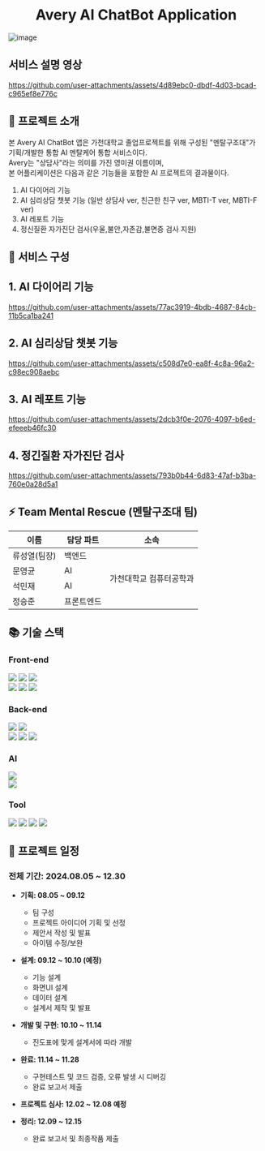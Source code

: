 <h1 align="center"> 
  Avery AI ChatBot Application
</h1>

![image](https://github.com/user-attachments/assets/4551a1c0-455a-4403-aaf6-8d7978663e09)

## 서비스 설명 영상 
https://github.com/user-attachments/assets/4d89ebc0-dbdf-4d03-bcad-c965ef8e776c


## 📌 프로젝트 소개

본 Avery AI ChatBot 앱은 가천대학교 졸업프로젝트를 위해 구성된 "멘탈구조대"가 기획/개발한 통합 AI 멘탈케어 통합 서비스이다.   
Avery는 "상담사"라는 의미를 가진 영미권 이름이며,    
본 어플리케이션은 다음과 같은 기능들을 포함한 AI 프로젝트의 결과물이다.    

1. AI 다이어리 기능  
2. AI 심리상담 챗봇 기능 (일반 상담사 ver, 친근한 친구 ver, MBTI-T ver, MBTI-F ver)  
3. AI 레포트 기능
4. 정신질환 자가진단 검사(우울,불안,자존감,불면증 검사 지원)


## 📘 서비스 구성

## 1. AI 다이어리 기능 

https://github.com/user-attachments/assets/77ac3919-4bdb-4687-84cb-11b5ca1ba241

## 2. AI 심리상담 챗봇 기능 

https://github.com/user-attachments/assets/c508d7e0-ea8f-4c8a-96a2-c98ec908aebc

## 3. AI 레포트 기능 

https://github.com/user-attachments/assets/2dcb3f0e-2076-4097-b6ed-efeeeb46fc30

## 4. 정긴질환 자가진단 검사 

https://github.com/user-attachments/assets/793b0b44-6d83-47af-b3ba-760e0a28d5a1


## ⚡ Team Mental Rescue (멘탈구조대 팀)

<table style="border: 2px;">
  <thead>
    <tr>
      <th> 이름 </th>
      <th> 담당 파트 </th>
      <th> 소속 </th>
    </tr>
  </thead>
  <tbody>
    <tr>
      <td> 류성열(팀장) </td>
      <td> 백엔드 </td>
      <td rowspan="4"> 가천대학교 컴퓨터공학과 </td>
    </tr>
    <tr>
      <td> 문영균 </td>
      <td> AI </td>
    </tr>
    <tr>
      <td> 석민재 </td>
      <td> AI </td>
    </tr>
    <tr>
      <td> 정승준 </td>
      <td> 프론트엔드 </td>
    </tr>
  </tbody>  
</table>

## 📚 기술 스택

### Front-end 
<div> 
  <img src="https://img.shields.io/badge/html5-E34F26?style=for-the-badge&logo=html5&logoColor=white"> 
  <img src="https://img.shields.io/badge/css-1572B6?style=for-the-badge&logo=css3&logoColor=white"> 
  <img src="https://img.shields.io/badge/javascript-F7DF1E?style=for-the-badge&logo=javascript&logoColor=black"> 
  <br>
 
  <img src="https://img.shields.io/badge/node.js-339933?style=for-the-badge&logo=Node.js&logoColor=white">
  <img src="https://img.shields.io/badge/react-61DAFB?style=for-the-badge&logo=react&logoColor=black">
  <img src="https://img.shields.io/badge/react native-61DAFB?style=for-the-badge&logo=react&logoColor=black">
</div>  



### Back-end
<div>
  <img src="https://img.shields.io/badge/java-007396?style=for-the-badge&logo=java&logoColor=white">
  <img src="https://img.shields.io/badge/junit5-25A162?style=for-the-badge&logo=junit5&logoColor=white">
  <br>
  
  <img src="https://img.shields.io/badge/spring-6DB33F?style=for-the-badge&logo=spring&logoColor=white">
  <img src="https://img.shields.io/badge/spring boot-6DB33F?style=for-the-badge&logo=springboot&logoColor=white">
  <img src="https://img.shields.io/badge/spring security-6DB33F?style=for-the-badge&logo=springsecurity&logoColor=white">
</div>

### AI
<div>
  <img src="https://img.shields.io/badge/python-3776AB?style=for-the-badge&logo=python&logoColor=white"> <br>
  <img src="https://img.shields.io/badge/flask-000000?style=for-the-badge&logo=flask&logoColor=white">
</div>

### Tool
<div>
  <img src="https://img.shields.io/badge/github-181717?style=for-the-badge&logo=github&logoColor=white">
  <img src="https://img.shields.io/badge/notion-000000?style=for-the-badge&logo=notion&logoColor=white">
  <img src="https://img.shields.io/badge/discord-5865F2?style=for-the-badge&logo=discord&logoColor=white">
  <img src="https://img.shields.io/badge/figma-F24E1E?style=for-the-badge&logo=figma&logoColor=white">
</div>


## 📆 프로젝트 일정

### 전체 기간: 2024.08.05 ~ 12.30

- **기획: 08.05 ~ 09.12**
  
  - 팀 구성
  - 프로젝트 아이디어 기획 및 선정
  - 제안서 작성 및 발표
  - 아이템 수정/보완

- **설계: 09.12 ~ 10.10 (예정)**

  - 기능 설계
  - 화면UI 설계
  - 데이터 설계
  - 설계서 제작 및 발표

- **개발 및 구현: 10.10 ~ 11.14**

  - 진도표에 맞게 설계서에 따라 개발

- **완료: 11.14 ~ 11.28**

  - 구현테스트 및 코드 검증, 오류 발생 시 디버깅
  - 완료 보고서 제출

- **프로젝트 심사: 12.02 ~ 12.08 예정**

- **정리: 12.09 ~ 12.15**

  - 완료 보고서 및 최종작품 제출 
